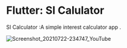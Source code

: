 # Flutter: SI Calulator
SI Calculator :A simple interest calculator app .


![Screenshot_20210722-234747_YouTube](https://user-images.githubusercontent.com/65516859/126690127-f373405f-bd43-429b-b726-6a56c70ad3a8.jpg)
